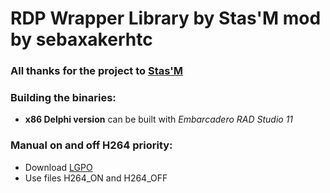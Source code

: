 # RDP Wrapper Library by Stas'M mod by sebaxakerhtc

### All thanks for the project to [Stas'M](https://github.com/stascorp/rdpwrap)

### Building the binaries:
- **x86 Delphi version** can be built with *Embarcadero RAD Studio 11*

### Manual on and off H264 priority:
- Download [LGPO](https://www.microsoft.com/en-us/download/details.aspx?id=55319)
- Use files H264_ON and H264_OFF
